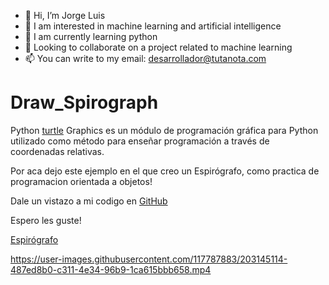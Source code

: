 - 👋 Hi, I’m Jorge Luis
- 👀 I am interested in machine learning and artificial intelligence
- 🌱 I am currently learning python
- 💞️ Looking to collaborate on a project related to machine learning
- 📫 You can write to my email: desarrollador@tutanota.com

# Draw_Spirograph

Python [turtle](https://docs.python.org/es/3.9/library/turtle.html) Graphics 
es un módulo de programación gráfica para Python utilizado como método para enseñar programación 
a través de coordenadas relativas.

Por aca dejo este ejemplo en el que creo un Espirógrafo, como practica de programacion orientada a objetos!

Dale un vistazo a mi codigo en [GitHub](https://github.com/BurroFlautista/Draw_Spirograph)

Espero les guste!

[Espirógrafo](https://es.wikipedia.org/wiki/Espir%C3%B3grafo)




https://user-images.githubusercontent.com/117787883/203145114-487ed8b0-c311-4e34-96b9-1ca615bbb658.mp4

